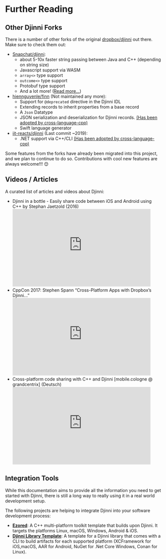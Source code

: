 # Further Reading

## Other Djinni Forks

There is a number of other forks of the original [dropbox/djinni](https://github.com/dropbox/djinni) out there. Make sure to check them out:

- [Snapchat/djinni](https://github.com/Snapchat/djinni): 
    - about 5-10x faster string passing between Java and C++ (depending on string size)
    - Javascript support via WASM
    - `array<>` type support
    - `outcome<>` type support
    - Protobuf type support 
    - And a lot more! ([Read more...](https://eng.snap.com/improving_djinni))
- [hiennguyenle/finn](https://github.com/hiennguyenle/finn) (Not maintained any more): 
    - Support for `@deprecated` directive in the Djinni IDL
    - Extending records to inherit properties from a base record
    - A `Json` Datatype
    - JSON serialization and deserialization for Djinni records. [(Has been adopted by cross-language-cpp)](https://github.com/cross-language-cpp/djinni-generator/pull/99)
    - Swift language generator
- [iit-reacts/djinni](https://github.com/iit-reacts/djinni) (Last commit ~2019):
    - .NET support via C++/CLI [(Has been adopted by cross-language-cpp)](https://github.com/cross-language-cpp/djinni-generator/pull/45)

Some features from the forks have already been migrated into this project, and we plan to continue to do so.
Contributions with cool new features are always welcome!!! :blush:

## Videos / Articles

A curated list of articles and videos about Djinni:

- Djinni in a bottle - Easily share code between iOS and Android using C++ by Stephan Jaetzold (2016)<br>
    <iframe width="445" height="250" src="https://www.youtube-nocookie.com/embed/TXhLidEIxiI" title="YouTube video player" frameborder="0" allow="clipboard-write; encrypted-media; picture-in-picture" allowfullscreen></iframe>
- CppCon 2017: Stephen Spann “Cross-Platform Apps with Dropbox’s Djinni...”<br>
    <iframe width="445" height="250" src="https://www.youtube-nocookie.com/embed/ssqhz_1pPI4" title="YouTube video player" frameborder="0" allow="clipboard-write; encrypted-media; picture-in-picture" allowfullscreen></iframe>
- Cross-platform code sharing with C++ and Djinni [mobile.cologne @ grandcentrix] (Deutsch)<br>
    <iframe width="445" height="250" src="https://www.youtube-nocookie.com/embed/M2cSht_nm0g" title="YouTube video player" frameborder="0" allow="accelerometer; autoplay; clipboard-write; encrypted-media; gyroscope; picture-in-picture" allowfullscreen></iframe>

## Integration Tools

While this documentation aims to provide all the information you need to get started with Djinni, there is still a long way to really using it in a real world development setup.

The following projects are helping to integrate Djinni into your software development process:

- [**Ezored**](https://ezored.github.io): A C++ multi-platform toolkit template that builds upon Djinni. It targets the platforms Linux, macOS, Windows, Android & iOS.
- [**Djinni Library Template**](https://jothepro.github.io/djinni-library-template/cpp/): A template for a Djinni library that comes with a CLI to build artifacts for each supported platform (XCFramework for iOS,macOS, AAR for Android, NuGet for .Net Core Windows, Conan for Linux).
